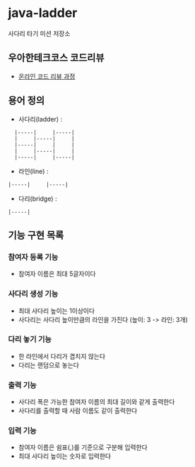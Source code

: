 # java-ladder

사다리 타기 미션 저장소

## 우아한테크코스 코드리뷰

- [온라인 코드 리뷰 과정](https://github.com/woowacourse/woowacourse-docs/blob/master/maincourse/README.md)

## 용어 정의
+ 사다리(ladder) :
```
  |-----|     |-----|
  |     |-----|     |
  |-----|     |     |
  |     |-----|     |
  |-----|     |-----|
```
+ 라인(line) :
```
|-----|     |-----|
```
+ 다리(bridge) :
```
|-----|
```

##  기능 구현 목록
### 참여자 등록 기능
+ 참여자 이름은 최대 5글자이다

### 사다리 생성 기능
+ 최대 사다리 높이는 1이상이다
+ 사다리는 사다리 높이만큼의 라인을 가진다 (높이: 3 -> 라인: 3개)

### 다리 놓기 기능
+ 한 라인에서 다리가 겹치지 않는다
+ 다리는 랜덤으로 놓는다

### 출력 기능
+ 사다리 폭은 가능한 참여자 이름의 최대 길이와 같게 출력한다
+ 사다리를 출력할 때 사람 이름도 같이 출력한다

### 입력 기능
+ 참여자 이름은 쉼표(,)를 기준으로 구분해 입력한다
+ 최대 사다리 높이는 숫자로 입력한다
